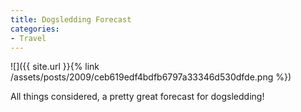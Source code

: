```yaml
---
title: Dogsledding Forecast
categories:
- Travel
---
```


![]({{ site.url }}{% link /assets/posts/2009/ceb619edf4bdfb6797a33346d530dfde.png %})
  



All things considered, a pretty great forecast for dogsledding!
